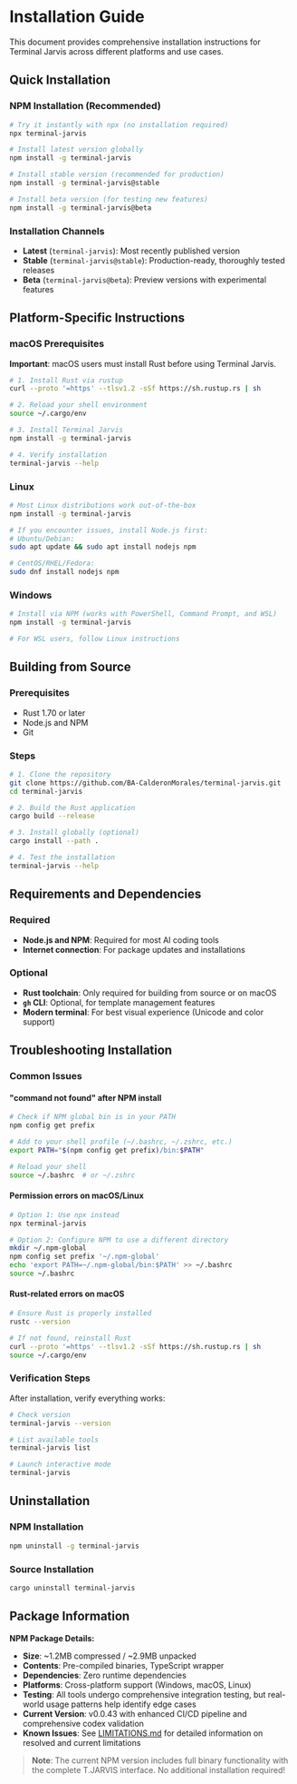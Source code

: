 # Installation Guide

This document provides comprehensive installation instructions for Terminal Jarvis across different platforms and use cases.

## Quick Installation

### NPM Installation (Recommended)

```bash
# Try it instantly with npx (no installation required)
npx terminal-jarvis

# Install latest version globally
npm install -g terminal-jarvis

# Install stable version (recommended for production)
npm install -g terminal-jarvis@stable

# Install beta version (for testing new features)
npm install -g terminal-jarvis@beta
```

### Installation Channels

- **Latest** (`terminal-jarvis`): Most recently published version
- **Stable** (`terminal-jarvis@stable`): Production-ready, thoroughly tested releases
- **Beta** (`terminal-jarvis@beta`): Preview versions with experimental features

## Platform-Specific Instructions

### macOS Prerequisites

**Important**: macOS users must install Rust before using Terminal Jarvis.

```bash
# 1. Install Rust via rustup
curl --proto '=https' --tlsv1.2 -sSf https://sh.rustup.rs | sh

# 2. Reload your shell environment
source ~/.cargo/env

# 3. Install Terminal Jarvis
npm install -g terminal-jarvis

# 4. Verify installation
terminal-jarvis --help
```

### Linux

```bash
# Most Linux distributions work out-of-the-box
npm install -g terminal-jarvis

# If you encounter issues, install Node.js first:
# Ubuntu/Debian:
sudo apt update && sudo apt install nodejs npm

# CentOS/RHEL/Fedora:
sudo dnf install nodejs npm
```

### Windows

```bash
# Install via NPM (works with PowerShell, Command Prompt, and WSL)
npm install -g terminal-jarvis

# For WSL users, follow Linux instructions
```

## Building from Source

### Prerequisites

- Rust 1.70 or later
- Node.js and NPM
- Git

### Steps

```bash
# 1. Clone the repository
git clone https://github.com/BA-CalderonMorales/terminal-jarvis.git
cd terminal-jarvis

# 2. Build the Rust application
cargo build --release

# 3. Install globally (optional)
cargo install --path .

# 4. Test the installation
terminal-jarvis --help
```

## Requirements and Dependencies

### Required

- **Node.js and NPM**: Required for most AI coding tools
- **Internet connection**: For package updates and installations

### Optional

- **Rust toolchain**: Only required for building from source or on macOS
- **`gh` CLI**: Optional, for template management features
- **Modern terminal**: For best visual experience (Unicode and color support)

## Troubleshooting Installation

### Common Issues

#### "command not found" after NPM install

```bash
# Check if NPM global bin is in your PATH
npm config get prefix

# Add to your shell profile (~/.bashrc, ~/.zshrc, etc.)
export PATH="$(npm config get prefix)/bin:$PATH"

# Reload your shell
source ~/.bashrc  # or ~/.zshrc
```

#### Permission errors on macOS/Linux

```bash
# Option 1: Use npx instead
npx terminal-jarvis

# Option 2: Configure NPM to use a different directory
mkdir ~/.npm-global
npm config set prefix '~/.npm-global'
echo 'export PATH=~/.npm-global/bin:$PATH' >> ~/.bashrc
source ~/.bashrc
```

#### Rust-related errors on macOS

```bash
# Ensure Rust is properly installed
rustc --version

# If not found, reinstall Rust
curl --proto '=https' --tlsv1.2 -sSf https://sh.rustup.rs | sh
source ~/.cargo/env
```

### Verification Steps

After installation, verify everything works:

```bash
# Check version
terminal-jarvis --version

# List available tools
terminal-jarvis list

# Launch interactive mode
terminal-jarvis
```

## Uninstallation

### NPM Installation

```bash
npm uninstall -g terminal-jarvis
```

### Source Installation

```bash
cargo uninstall terminal-jarvis
```

## Package Information

**NPM Package Details:**

- **Size**: ~1.2MB compressed / ~2.9MB unpacked
- **Contents**: Pre-compiled binaries, TypeScript wrapper
- **Dependencies**: Zero runtime dependencies
- **Platforms**: Cross-platform support (Windows, macOS, Linux)
- **Testing**: All tools undergo comprehensive integration testing, but real-world usage patterns help identify edge cases
- **Current Version**: v0.0.43 with enhanced CI/CD pipeline and comprehensive codex validation
- **Known Issues**: See [LIMITATIONS.md](LIMITATIONS.md) for detailed information on resolved and current limitations

> **Note**: The current NPM version includes full binary functionality with the complete T.JARVIS interface. No additional installation required!
